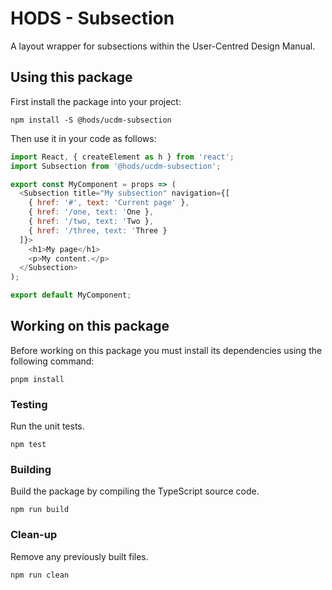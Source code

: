 HODS - Subsection
=================

A layout wrapper for subsections within the User-Centred Design Manual.


Using this package
------------------

First install the package into your project:

```shell
npm install -S @hods/ucdm-subsection
```

Then use it in your code as follows:

```js
import React, { createElement as h } from 'react';
import Subsection from '@hods/ucdm-subsection';

export const MyComponent = props => (
  <Subsection title="My subsection" navigation={[
    { href: '#', text: 'Current page' },
    { href: '/one, text: 'One },
    { href: '/two, text: 'Two },
    { href: '/three, text: 'Three }
  ]}>
    <h1>My page</h1>
    <p>My content.</p>
  </Subsection>
);

export default MyComponent;
```


Working on this package
-----------------------

Before working on this package you must install its dependencies using
the following command:

```shell
pnpm install
```


### Testing

Run the unit tests.

```shell
npm test
```


### Building

Build the package by compiling the TypeScript source code.

```shell
npm run build
```


### Clean-up

Remove any previously built files.

```shell
npm run clean
```
